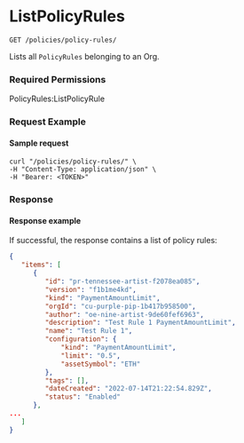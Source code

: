 # ListPolicyRules

`GET /policies/policy-rules/`

Lists all `PolicyRules` belonging to an Org.

### Required Permissions

PolicyRules:ListPolicyRule

### Request Example <a href="#request-example.1" id="request-example.1"></a>

#### Sample request <a href="#sample-request" id="sample-request"></a>

```shell
curl "/policies/policy-rules/" \
-H "Content-Type: application/json" \
-H "Bearer: <TOKEN>"
```

### Response <a href="#response" id="response"></a>

#### Response example <a href="#response-example" id="response-example"></a>

If successful, the response contains a list of policy rules:

```json
{
   "items": [
      {
         "id": "pr-tennessee-artist-f2078ea085",
         "version": "f1b1me4kd",
         "kind": "PaymentAmountLimit",
         "orgId": "cu-purple-pip-1b417b958500",
         "author": "oe-nine-artist-9de60fef6963",
         "description": "Test Rule 1 PaymentAmountLimit",
         "name": "Test Rule 1",
         "configuration": {
             "kind": "PaymentAmountLimit",
             "limit": "0.5",
             "assetSymbol": "ETH"
         },
         "tags": [],
         "dateCreated": "2022-07-14T21:22:54.829Z",
         "status": "Enabled"
      }, 
...
   ]
}
```



